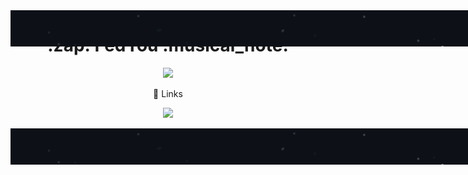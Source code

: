 <img  align="center" src="./stars-53px.png" style="position:absolute" >

<h1 align="center">:zap: FedYou :musical_note: </h1>
<p align="center">
  <a href="">
   <img src="https://skillicons.dev/icons?i=js,html,css,nodejs" />
  </a>
</p>


<p align="center">🔗 Links</p>
<p align="center">
</p>
<p align="center">
<a href="https://github.com/StudiosYouBedrock/">
   <img src="https://img.shields.io/badge/StudiosYouBedrock-CD5600?style=for-the-badge&logo=github&logoColor=white" />
</a>
</p>
<img  align="center" src="./stars-53px.png" style="position:absolute" >

